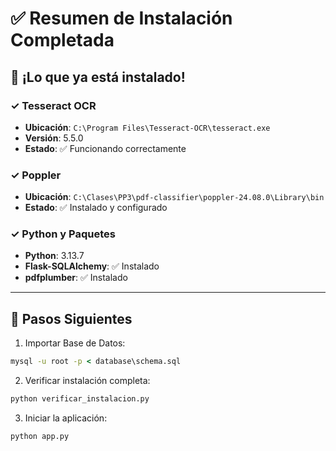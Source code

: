# ✅ Resumen de Instalación Completada

## 🎉 ¡Lo que ya está instalado!

### ✓ Tesseract OCR
- **Ubicación**: `C:\Program Files\Tesseract-OCR\tesseract.exe`
- **Versión**: 5.5.0
- **Estado**: ✅ Funcionando correctamente

### ✓ Poppler
- **Ubicación**: `C:\Clases\PP3\pdf-classifier\poppler-24.08.0\Library\bin`
- **Estado**: ✅ Instalado y configurado

### ✓ Python y Paquetes
- **Python**: 3.13.7
- **Flask-SQLAlchemy**: ✅ Instalado
- **pdfplumber**: ✅ Instalado

---

## 🚀 Pasos Siguientes

1. Importar Base de Datos:
```cmd
mysql -u root -p < database\schema.sql
```

2. Verificar instalación completa:
```cmd
python verificar_instalacion.py
```

3. Iniciar la aplicación:
```cmd
python app.py
```

